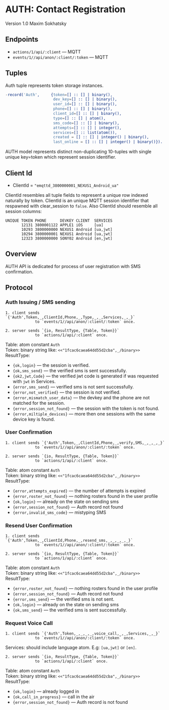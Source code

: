 AUTH: Contact Registration
==========================

Version 1.0 Maxim Sokhatsky

Endpoints
--------

* `actions/1/api/:client` — MQTT
* `events/1//api/anon/:client/:token` — MQTT

Tuples
------

Auth tuple represents token storage instances.

```erlang
-record('Auth',     {token=[] :: [] | binary(),
                     dev_key=[] :: [] | binary(),
                     user_id=[] :: [] | binary(),
                     phone=[] :: [] | binary(),
                     client_id=[] :: [] | binary(),
                     type=[] :: [] | atom(),
                     sms_code=[] :: [] | binary(),
                     attempts=[] :: [] | integer(),
                     services=[] :: list(atom()),
                     created = [] :: [] | integer() | binary(),
                     last_online = [] :: [] | integer() | binary()}).
```

AUTH model represents distinct non-duplicating 10-tuples with
single unique key=token which represent session identifier.

Client Id
---------

* ClientId = `"emqttd_3800000001_NEXUS1_Android_ua"`

ClientId resembles all tuple fields to represent a unique
row indexed naturally by token. ClientId is an unique MQTT
session identifier that respawned with clear_session to `false`.
Also ClientId should resemble all session columns:

```
UNIQUE TOKEN PHONE      DEVKEY CLIENT  SERVICES
       12131 3800001122 APPLE1 iOS     [ua]
       10293 3800000000 NEXUS1 Android [ua,jwt]
       10294 3800000001 NEXUS1 Android [ua,jwt]
       12323 3800000000 SONY02 Android [en,jwt]
```

Overview
--------

AUTH API is dedicated for process of user registration with SMS confirmation.

Protocol
--------

### Auth Issuing / SMS sending

```
1. client sends `{'Auth',Token,_,ClientId,Phone,_,Type,_,_,Services,_,_}`
             to `events/1//api/anon/:client/:token` once.
```

```
2. server sends `{io, ResultType, {Table, Token}}`
             to `actions/1/api/:client` once.
```

Table: atom constant `Auth` <br>
Token: binary string like: `<<"1fcac6caea64dd55d2cba",_/binary>>` <br>
ResultType: <br>

* `{ok,login}` — the session is verified.
* `{ok,sms_send}` — the verified sms is sent successfully.
* `{ok2,jwt,Code}` — the verified jwt code is generated if was requested with `jwt` in Services.
* `{error,sms_send}` — verified sms is not sent successfully.
* `{error,not_verified}` —  the session is not verified.
* `{error,mismatch_user_data}` — the devkey and the phone are not matched for the session.
* `{error,session_not_found}` — the session with the token is not found.
* `{error,miltiple_devices}` — more then one sessions with the same device key is found.


### User Confirmation

```
1. client sends `{'Auth',Token,_,ClientId,Phone,_,verify,SMS,_,_,_,_}`
             to `events/1//api/anon/:client/:token` once.
```

```
2. server sends `{io, ResultType, {Table, Token}}`
             to `actions/1/api/:client` once.
```

Table: atom constant `Auth` <br>
Token: binary string like: `<<"1fcac6caea64dd55d2cba",_/binary>>` <br>
ResultType: <br>

* `{error,attempts_expired}` — the number of attempts is expired
* `{error,roster_not_found}` — nothing rosters found in the user profile
* `{ok,login}` — already on the state on sending sms
* `{error,session_not_found}` — Auth record not found
* `{error,invalid_sms_code}` — mistyping SMS

### Resend User Confirmation

```
1. client sends `{'Auth',Token,_,ClientId,Phone,_,resend_sms,_,_,_,_,_}`
             to `events/1//api/anon/:client/:token` once.
```

```
2. server sends `{io, ResultType, {Table, Token}}`
             to `actions/1/api/:client` once.
```

Table: atom constant `Auth` <br>
Token: binary string like: `<<"1fcac6caea64dd55d2cba",_/binary>>` <br>
ResultType: <br>

* `{error,roster_not_found}` — nothing rosters found in the user profile
* `{error,session_not_found}` — Auth record not found
* `{error,sms_send}` — the verified sms is not sent.
* `{ok,login}` — already on the state on sending sms
* `{ok,sms_send}` — the verified sms is sent successfully.


### Request Voice Call

```
1. client sends `{'Auth',Token,_,_,_,_,voice_call,_,_,Services,_,_}`
             to `events/1//api/anon/:client/:token` once.
```

Services: should include language atom. E.g: `[ua,jwt]` or `[en]`.

```
2. server sends `{io, ResultType, {Table, Token}}`
             to `actions/1/api/:client` once.
```

Table: atom constant `Auth` <br>
Token: binary string like: `<<"1fcac6caea64dd55d2cba",_/binary>>` <br>
ResultType: <br>

* `{ok,login}` — already logged in
* `{ok,call_in_progress}` — call in the air
* `{error,session_not_found}` — Auth record is not found
